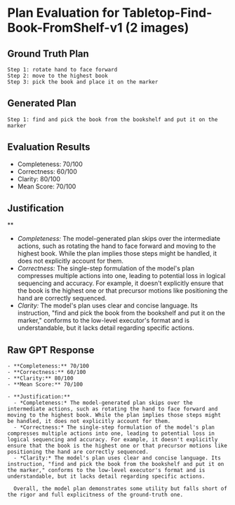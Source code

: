 # Plan Evaluation for Tabletop-Find-Book-FromShelf-v1 (2 images)

## Ground Truth Plan
```
Step 1: rotate hand to face forward
Step 2: move to the highest book
Step 3: pick the book and place it on the marker
```

## Generated Plan
```
Step 1: find and pick the book from the bookshelf and put it on the marker
```

## Evaluation Results
- Completeness: 70/100
- Correctness: 60/100
- Clarity: 80/100
- Mean Score: 70/100

## Justification
**  
  - *Completeness:* The model-generated plan skips over the intermediate actions, such as rotating the hand to face forward and moving to the highest book. While the plan implies those steps might be handled, it does not explicitly account for them.  
  - *Correctness:* The single-step formulation of the model's plan compresses multiple actions into one, leading to potential loss in logical sequencing and accuracy. For example, it doesn't explicitly ensure that the book is the highest one or that precursor motions like positioning the hand are correctly sequenced.  
  - *Clarity:* The model's plan uses clear and concise language. Its instruction, "find and pick the book from the bookshelf and put it on the marker," conforms to the low-level executor's format and is understandable, but it lacks detail regarding specific actions.

## Raw GPT Response
```
- **Completeness:** 70/100  
- **Correctness:** 60/100  
- **Clarity:** 80/100  
- **Mean Score:** 70/100  

- **Justification:**  
  - *Completeness:* The model-generated plan skips over the intermediate actions, such as rotating the hand to face forward and moving to the highest book. While the plan implies those steps might be handled, it does not explicitly account for them.  
  - *Correctness:* The single-step formulation of the model's plan compresses multiple actions into one, leading to potential loss in logical sequencing and accuracy. For example, it doesn't explicitly ensure that the book is the highest one or that precursor motions like positioning the hand are correctly sequenced.  
  - *Clarity:* The model's plan uses clear and concise language. Its instruction, "find and pick the book from the bookshelf and put it on the marker," conforms to the low-level executor's format and is understandable, but it lacks detail regarding specific actions. 

  Overall, the model plan demonstrates some utility but falls short of the rigor and full explicitness of the ground-truth one.
```
